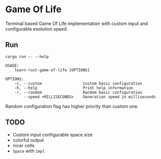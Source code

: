 # Game Of Life

Terminal based Game Of Life implementation with custom input and configurable evolution speed.

## Run

```shell
cargo run -- --help

USAGE:
    learn-rust-game-of-life [OPTIONS]

OPTIONS:
    -c, --custom                  Custom basic configuration
    -h, --help                    Print help information
    -r, --random                  Random basic configuration
        --speed <MILLISECONDS>    Generation speed in milliseconds
```
Random configuration flag has higher priority than custom one.

## TODO

* Custom input configurable space size
* colorful output
* nicer cells
* `Space` with `impl`
